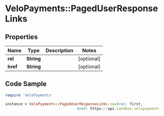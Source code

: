 # VeloPayments::PagedUserResponseLinks

## Properties

Name | Type | Description | Notes
------------ | ------------- | ------------- | -------------
**rel** | **String** |  | [optional] 
**href** | **String** |  | [optional] 

## Code Sample

```ruby
require 'VeloPayments'

instance = VeloPayments::PagedUserResponseLinks.new(rel: first,
                                 href: https://api.sandbox.velopayments.com/v2/users??type&#x3D;PAYOR&amp;page&#x3D;1&amp;pageSize&#x3D;10)
```


